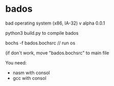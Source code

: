 # bados
bad operating system (x86, IA-32) v alpha 0.0.1

python3 build.py to compile bados

bochs -f bados.bochsrc // run os

(if don't work, move "bados.bochsrc" to main file

You need:
 - nasm with consol
 - gcc with consol

